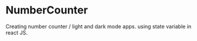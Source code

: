 # NumberCounter
Creating  number counter / light and dark mode apps. using state variable in react JS.
